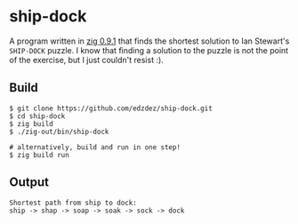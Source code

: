# ship-dock

A program written in [zig 0.9.1](https://ziglang.org) that finds the shortest solution to Ian Stewart's `SHIP-DOCK` puzzle.
I know that finding a solution to the puzzle is not the point of the exercise, but I just couldn't resist :).

## Build

```shell
$ git clone https://github.com/edzdez/ship-dock.git
$ cd ship-dock
$ zig build
$ ./zig-out/bin/ship-dock

# alternatively, build and run in one step!
$ zig build run
```

## Output

```
Shortest path from ship to dock:
ship -> shap -> soap -> soak -> sock -> dock
```

